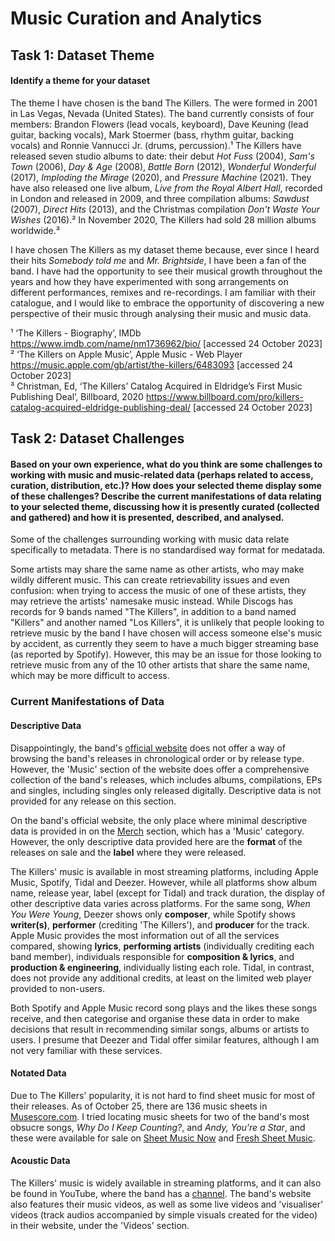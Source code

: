 # Music Curation and Analytics

## Task 1: Dataset Theme
#### Identify a theme for your dataset

The theme I have chosen is the band The Killers. The were formed in 2001 in Las Vegas, Nevada (United States). The band currently consists of four members: Brandon Flowers (lead vocals, keyboard), Dave Keuning (lead guitar, backing vocals), Mark Stoermer (bass, rhythm guitar, backing vocals) and Ronnie Vannucci Jr. (drums, percussion).¹ The Killers have released seven studio albums to date: their debut _Hot Fuss_ (2004), _Sam's Town_ (2006), _Day & Age_  (2008), _Battle Born_ (2012), _Wonderful Wonderful_ (2017), _Imploding the Mirage_ (2020), and _Pressure Machine_ (2021). They have also released one live album, _Live from the Royal Albert Hall_, recorded in London and released in 2009, and three compilation albums: _Sawdust_ (2007), _Direct Hits_ (2013), and the Christmas compilation _Don't Waste Your Wishes_ (2016).² In November 2020, The Killers had sold 28 million albums worldwide.³

I have chosen The Killers as my dataset theme because, ever since I heard their hits _Somebody told me_ and _Mr. Brightside_, I have been a fan of the band. I have had the opportunity to see their musical growth throughout the years and how they have experimented with song arrangements on different performances, remixes and re-recordings. I am familiar with their catalogue, and I would like to embrace the opportunity of discovering a new perspective of their music through analysing their music and music data.

¹ ‘The Killers - Biography’, IMDb <https://www.imdb.com/name/nm1736962/bio/> [accessed 24 October 2023]\
² ‘The Killers on Apple Music’, Apple Music - Web Player <https://music.apple.com/gb/artist/the-killers/6483093> [accessed 24 October 2023]\
³ Christman, Ed, ‘The Killers’ Catalog Acquired in Eldridge’s First Music Publishing Deal’, Billboard, 2020 <https://www.billboard.com/pro/killers-catalog-acquired-eldridge-publishing-deal/> [accessed 24 October 2023]

## Task 2: Dataset Challenges
#### Based on your own experience, what do you think are some challenges to working with music and music-related data (perhaps related to access, curation, distribution, etc.)? How does your selected theme display some of these challenges? Describe the current manifestations of data relating to your selected theme, discussing how it is presently curated (collected and gathered) and how it is presented, described, and analysed.

Some of the challenges surrounding working with music data relate specifically to metadata. There is no standardised way format for medatada.

Some artists may share the same name as other artists, who may make wildly different music. This can create retrievability issues and even confusion: when trying to access the music of one of these artists, they may retrieve the artists' namesake music instead. While Discogs has records for 9 bands named "The Killers", in addition to a band named "Killers" and another named "Los Killers", it is unlikely that people looking to retrieve music by the band I have chosen will access someone else's music by accident, as currently they seem to have a much bigger streaming base (as reported by Spotify). However, this may be an issue for those looking to retrieve music from any of the 10 other artists that share the same name, which may be more difficult to access.

### Current Manifestations of Data

#### Descriptive Data

Disappointingly, the band's [official website](https://thekillersmusic.com) does not offer a way of browsing the band's releases in chronological order or by release type. However, the 'Music' section of the website does offer a comprehensive collection of the band's releases, which includes albums, compilations, EPs and singles, including singles only released digitally. Descriptive data is not provided for any release on this section.

On the band's official website, the only place where minimal descriptive data is provided in on the [Merch](https://shopuk.thekillersmusic.com/?utm_source=Original&utm_campaign=20210718&utm_medium=channel.utm_medium&utm_referrer=direct&utm_board=island-records-us&utm_country=US&utm_linkurl=TheKillers.lnk.to%2FPMStore&lf=457ac199c1cfba34fb9d302ef411593a) section, which has a 'Music' category. However, the only descriptive data provided here are the **format** of the releases on sale and the **label** where they were released.

The Killers' music is available in most streaming platforms, including Apple Music, Spotify, Tidal and Deezer. However, while all platforms show album name, release year, label (except for Tidal) and track duration, the display of other descriptive data varies across platforms. For the same song, _When You Were Young_, Deezer shows only **composer**, while Spotify shows **writer(s)**, **performer** (crediting 'The Killers'), and **producer** for the track. Apple Music provides the most information out of all the services compared, showing **lyrics**, **performing artists** (individually crediting each band member), individuals responsible for **composition & lyrics**, and **production & engineering**, individually listing each role. Tidal, in contrast, does not provide any additional credits, at least on the limited web player provided to non-users.

Both Spotify and Apple Music record song plays and the likes these songs receive, and then categorise and organise these data in order to make decisions that result in recommending similar songs, albums or artists to users. I presume that Deezer and Tidal offer similar features, although I am not very familiar with these services.

#### Notated Data

Due to The Killers' popularity, it is not hard to find sheet music for most of their releases. As of October 25, there are 136 music sheets in [Musescore.com](https://musescore.com/artist/the_killers-133583). I tried locating music sheets for two of the band's most obsucre songs, _Why Do I Keep Counting?_, and _Andy, You're a Star_, and these were available for sale on [Sheet Music Now](https://www.sheetmusicnow.com/) and [Fresh Sheet Music](https://freshsheetmusic.com/).

#### Acoustic Data

The Killers' music is widely available in streaming platforms, and it can also be found in YouTube, where the band has a [channel](https://www.youtube.com/channel/UCkhyoTaWKuB-Rdbb6Z3Z5DA). The band's website also features their music videos, as well as some live videos and 'visualiser' videos (track audios accompanied by simple visuals created for the video) in their website, under the 'Videos' section.
